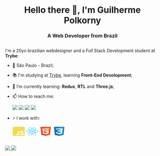 <h1 align="center">Hello there 👋, I'm Guilherme Polkorny</h1>
<h3 align="center">A Web Developer from Brazil</h3>

## 
I'm a 20yo brazilian webdesigner and a Full Stack Development student at **Trybe**:

- 🏡  São Paulo - Brazil;

- 📚  I'm studying at [Trybe](https://www.betrybe.com/), learning **Front-End Devolopment**;

- 🌱 I’m currently learning: **Redux**, **RTL** and **Three.js**;

- 📫  How to reach me:
  
  <a href="https://www.instagram.com/g.polkorny/" target="_blank"><img src="https://img.shields.io/badge/-Instagram-%23E4405F?style=for-the-badge&logo=instagram&logoColor=white" target="_blank"></a>
  <a href = "mailto:gpolkorny@gmail.com?subject=Contato&body=ol%C3%A1%20Guilherme%2C%20tudo%20bem%3F%0D%0A%0D%0Aatt%20(seu%20nome)."><img src="https://img.shields.io/badge/Gmail-D14836?style=for-the-badge&logo=gmail&logoColor=white" target="_blank"></a>
  <a href="https://www.linkedin.com/in/gpolkorny/" target="_blank"><img src="https://img.shields.io/badge/-LinkedIn-%230077B5?style=for-the-badge&logo=linkedin&logoColor=white" target="_blank"></a>
    <a href="https://www.behance.net/gpolkorny/" target="_blank"><img src="https://img.shields.io/badge/-Behance-blue?style=for-the-badge&logo=behance&logoColor=white"></a>
- ⚡ I work with: <div style="display: inline_block">
  <img align="center" alt="gpolk-Js" height="30" width="40" src="https://raw.githubusercontent.com/devicons/devicon/master/icons/javascript/javascript-plain.svg">
  <img align="center" alt="gpolk-React" height="30" width="40" src="https://raw.githubusercontent.com/devicons/devicon/master/icons/react/react-original.svg">
  <img align="center" alt="gpolk-HTML" height="30" width="40" src="https://raw.githubusercontent.com/devicons/devicon/master/icons/html5/html5-original.svg">
  <img align="center" alt="gpolk-CSS" height="30" width="40" src="https://raw.githubusercontent.com/devicons/devicon/master/icons/css3/css3-original.svg">
</div>
<br>
<div class="row">
<a href="https://beacons.ai/gpolkorny">
<img width="45%" src="https://github-readme-stats.vercel.app/api?username=gpolkorny&show_icons=true&theme=aura_dark&include_all_commits=true&count_private=true"/>
<img width="44%" src="https://github-readme-stats.vercel.app/api/top-langs/?username=harumimaeda&layout=compact&langs_count=7&theme=aura_dark"/>
</div>
